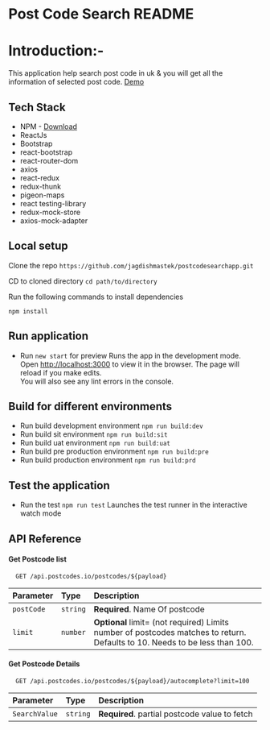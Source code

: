 # Post Code Search README #

# Introduction:- 
This application help search post code in uk & you will get all the information of selected post code. 
[Demo](https://jagdishmastek.github.io/postcodesearch/)

## Tech Stack ##
* NPM - [Download](https://nodejs.org/en/download/)
* ReactJs
* Bootstrap
* react-bootstrap
* react-router-dom
* axios
* react-redux
* redux-thunk
* pigeon-maps
* react testing-library
* redux-mock-store
* axios-mock-adapter

## Local setup ##
Clone the repo
`https://github.com/jagdishmastek/postcodesearchapp.git`

CD to cloned directory
`cd path/to/directory`

Run the following commands to install dependencies

    npm install


## Run application ##
* Run `new start` for preview
Runs the app in the development mode.\
Open [http://localhost:3000](http://localhost:3000) to view it in the browser.
The page will reload if you make edits.\
You will also see any lint errors in the console.

## Build for different environments ##
* Run build development environment `npm run build:dev`
* Run build sit environment `npm run build:sit`
* Run build uat environment `npm run build:uat`
* Run build pre production environment `npm run build:pre`
* Run build production environment `npm run build:prd`

## Test the application ##
* Run the test `npm run test`
Launches the test runner in the interactive watch mode

## API Reference

#### Get Postcode list

```http
  GET /api.postcodes.io/postcodes/${payload}
```

| Parameter  | Type     | Description                    |
| :--------- | :------- | :----------------------------- |
| `postCode` | `string` | **Required**. Name Of postcode
| `limit`    | `number` | **Optional**  limit= (not required) Limits number of postcodes matches to return. Defaults to 10. Needs to be less than 100.         

#### Get Postcode Details

```http
  GET /api.postcodes.io/postcodes/${payload}/autocomplete?limit=100
```

| Parameter     | Type     | Description                                   |
| :------------ | :------- | :-------------------------------------------- |
| `SearchValue` | `string` | **Required**. partial postcode value to fetch |